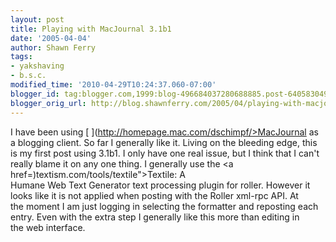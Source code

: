 ```yaml
---
layout: post
title: Playing with MacJournal 3.1b1
date: '2005-04-04'
author: Shawn Ferry
tags:
- yakshaving
- b.s.c.
modified_time: '2010-04-29T10:24:37.060-07:00'
blogger_id: tag:blogger.com,1999:blog-496684037280688885.post-6405830491656511550
blogger_orig_url: http://blog.shawnferry.com/2005/04/playing-with-macjournal-31b1.html
---
```


I have been using [ ](http://homepage.mac.com/dschimpf/>MacJournal</a> as a
blogging client. So far I generally like it.    Living on the bleeding edge,
this is my first post using 3.1b1.   I only have one real issue, but I think
that I can't really blame it on any one thing.  I generally use the <a
href=)textism.com/tools/textile"&gt;Textile: A  
Humane Web Text Generator text processing plugin for roller. However it  
looks like it is not applied when posting with the Roller xml-rpc API. At  
the moment I am just logging in selecting the formatter and reposting each  
entry. Even with the extra step I generally like this more than editing in  
the web interface.  

